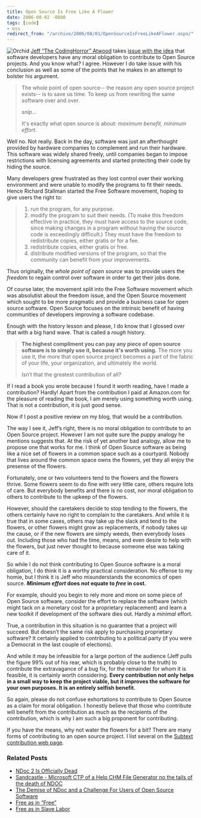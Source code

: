 ```yaml
---
title: Open Source Is Free Like A Flower
date: 2006-08-02 -0800
tags: [code]
- oss
redirect_from: "/archive/2006/08/01/OpenSourceIsFreeLikeAFlower.aspx/"
---
```


![Orchid](https://haacked.com/images/orchid.jpg) [Jeff “The CodingHorror”
Atwood](http://www.codinghorror.com/blog/ "Coding Horror") takes [issue
with the
idea](http://www.codinghorror.com/blog/archives/000649.html "Open Source: Free as in *Free*")
that software developers have any moral obligation to contribute to Open
Source projects. And you know what? I agree. However I do take issue
with his conclusion as well as some of the points that he makes in an
attempt to bolster his argument.

> The whole point of open source-- the reason any open source project
> exists-- is to save us time. To keep us from rewriting the same
> software over and over.
>
> *snip...*
>
> It's exactly what open source is about: *maximum benefit, minimum
> effort*.

Well no. Not really. Back in the day, software was just an afterthought
provided by hardware companies to complement and run their hardware.
This software was widely shared freely, until companies began to impose
restrictions with licensing agreements and started protecting their code
by hiding the source.

Many developers grew frustrated as they lost control over their working
environment and were unable to modify the programs to fit their needs.
Hence Richard Stallman started the Free Software movement, hoping to
give users the right to:

> 1.  run the program, for any purpose.
> 2.  modify the program to suit their needs. (To make this freedom
>     effective in practice, they must have access to the source code,
>     since making changes in a program without having the source code
>     is exceedingly difficult.) They must have the freedom to
>     redistribute copies, either gratis or for a fee.
> 3.  redistribute copies, either gratis or free.
> 4.  distribute modified versions of the program, so that the community
>     can benefit from your improvements.

Thus originally, the *whole point of open source* was to provide users
the *freedom* to regain control over software in order to get their jobs
done.

Of course later, the movement split into the Free Software movement
which was absolutist about the freedom issue, and the Open Source
movement which sought to be more pragmatic and provide a business case
for open source software. Open Source focuses on the intrinsic benefit
of having communities of developers improving a software codebase.

Enough with the history lesson and please, I do know that I glossed over
that with a big hand wave. That is called a *rough* history.

> **The highest compliment you can pay any piece of open source software
> is to simply use it, because it's worth using.** The more you use it,
> the more that open source project becomes a part of the fabric of your
> life, your organization, and ultimately the world.
>
> Isn’t that the greatest contribution of all?

If I read a book you wrote because I found it worth reading, have I made
a contribution? Hardly! Apart from the contribution I paid at Amazon.com
for the pleasure of reading the book, I am merely using something worth
using. That is not a contribution, it is just good sense.

Now if I post a positive review on my blog, that would be a
contribution.

The way I see it, Jeff’s right, there is no moral obligation to
contribute to an Open Source project. However I am not quite sure the
puppy analogy he mentions suggests that. At the risk of yet another bad
analogy, allow me to propose one that works for me. I think of Open
Source software as being like a nice set of flowers in a common space
such as a courtyard. Nobody that lives around the common space owns the
flowers, yet they all enjoy the presense of the flowers.

Fortunately, one or two volunteers tend to the flowers and the flowers
thrive. Some flowers seem to do fine with very little care, others
require lots of care. But everybody benefits and there is no cost, nor
moral obligation to others to contribute to the upkeep of the flowers.

However, should the caretakers decide to stop tending to the flowers,
the others certainly have no right to complain to the caretakers. And
while it is true that in some cases, others may take up the slack and
tend to the flowers, or other flowers might grow as replacements, if
nobody takes up the cause, or if the new flowers are simply weeds, then
everybody loses out. Including those who had the time, means, and even
desire to help with the flowers, but just never thought to because
someone else was taking care of it.

So while I do not think contributing to Open Source software is a moral
obligation, I do think it is a worthy practical consideration. No
offense to my homie, but I think it is Jeff who misunderstands the
economics of open source. ***Minimum effort* does *not* equate to *free*
in cost.**

For example, should you begin to rely more and more on some piece of
Open Source software, consider the effort to replace the software (which
might tack on a monetary cost for a proprietary replacement) and learn a
new toolkit if development of the software dies out. Hardly a *minimal*
effort.

True, a contribution in this situation is no guarantee that a project
will succeed. But doesn’t the same risk apply to purchasing proprietary
software? It certainly applied to contributing to a political party (if
you were a Democrat in the last couple of elections).

And while it may be infeasible for a large portion of the audience (Jeff
pulls the figure 99% out of his rear, which is probably close to the
truth) to contribute the extravagance of a bug fix, for the remainder
for whom it is feasible, it is certainly worth considering. **Every
contribution not only helps in a small way to keep the project viable,
but it improves the software for your own purposes. It is an entirely
selfish benefit.**

So again, please do not confuse exhortations to contribute to Open
Source as a claim for moral obligation. I honestly believe that those
who contribute will benefit from the contribution as much as the
recipients of the contribution, which is why I am such a big proponent
for contributing.

If you have the means, why not water the flowers for a bit? There are
many forms of contributing to an open source project. I list several on
the [Subtext contribution web
page](http://subtextproject.com/Home/About/Contribute/tabid/153/Default.aspx "Contribute!").

### Related Posts

-   [NDoc 2 Is Officially
    Dead](http://www.charliedigital.com/PermaLink,guid,95b2ab68-ba92-413a-b758-2783cde5df9c.aspx "Charlie Digital")
-   [Sandcastle - Microsoft CTP of a Help CHM File Generator no the
    tails of the death of
    NDOC](http://www.hanselman.com/blog/SandcastleMicrosoftCTPOfAHelpCHMFileGeneratorOnTheTailsOfTheDeathOfNDoc.aspx "MS Sandcastle and the death of NDoc")
-   [The Demise of NDoc and a Challenge For Users of Open Source
    Software](https://haacked.com/archive/2006/07/26/TheDemiseOfNDocAndAChallengeForUsersOfOpenSourceSoftware.aspx "Challenge for users")
-   [Free as in
    “Free”](http://www.codinghorror.com/blog/archives/000649.html "Free")
-   [Free as in Slave
    Labor](http://www.scottcreynolds.com/PermaLink,guid,b729f9b8-51f3-4752-8b9e-7675dfc0aad1.aspx "Free as in Slave Labor")


